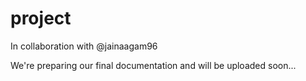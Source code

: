 # project
In collaboration with @jainaagam96

We're preparing our final documentation and will be uploaded soon...
